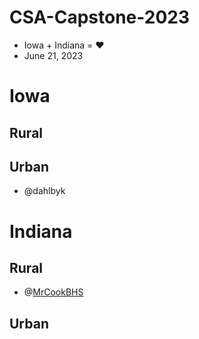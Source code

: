 # CSA-Capstone-2023

- Iowa + Indiana = ❤️
- June 21, 2023

# Iowa

## Rural

## Urban
- @dahlbyk

# Indiana

## Rural
- @[MrCookBHS](MrCookBHS.md)
  
## Urban

